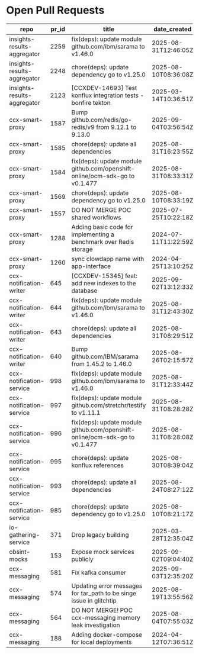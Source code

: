 # Open Pull Requests
repo | pr_id | title | date_created | url | author | ci_status
---|---|---|---|---|---|---
insights-results-aggregator | 2259 | fix(deps): update module github.com/ibm/sarama to v1.46.0 | 2025-08-31T12:46:05Z | https://github.com/RedHatInsights/insights-results-aggregator/pull/2259 | app/red-hat-konflux | failed
insights-results-aggregator | 2248 | chore(deps): update dependency go to v1.25.0 | 2025-08-10T08:36:08Z | https://github.com/RedHatInsights/insights-results-aggregator/pull/2248 | app/red-hat-konflux | failed
insights-results-aggregator | 2123 | [CCXDEV-14693] Test konflux integration tests - bonfire tekton | 2025-03-14T10:36:51Z | https://github.com/RedHatInsights/insights-results-aggregator/pull/2123 | matysek | failed
ccx-smart-proxy | 1587 | Bump github.com/redis/go-redis/v9 from 9.12.1 to 9.13.0 | 2025-09-04T03:56:54Z | https://github.com/RedHatInsights/insights-results-smart-proxy/pull/1587 | app/dependabot | ok
ccx-smart-proxy | 1585 | chore(deps): update all dependencies | 2025-08-31T16:23:55Z | https://github.com/RedHatInsights/insights-results-smart-proxy/pull/1585 | app/red-hat-konflux | failed
ccx-smart-proxy | 1584 | fix(deps): update module github.com/openshift-online/ocm-sdk-go to v0.1.477 | 2025-08-31T08:33:31Z | https://github.com/RedHatInsights/insights-results-smart-proxy/pull/1584 | app/red-hat-konflux | failed
ccx-smart-proxy | 1569 | chore(deps): update dependency go to v1.25.0 | 2025-08-10T08:33:19Z | https://github.com/RedHatInsights/insights-results-smart-proxy/pull/1569 | app/red-hat-konflux | failed
ccx-smart-proxy | 1557 | DO NOT MERGE POC shared workflows | 2025-07-25T10:22:18Z | https://github.com/RedHatInsights/insights-results-smart-proxy/pull/1557 | Jakub007d | failed
ccx-smart-proxy | 1288 | Adding basic code for implementing a benchmark over Redis storage | 2024-07-11T11:22:59Z | https://github.com/RedHatInsights/insights-results-smart-proxy/pull/1288 | joselsegura | failed
ccx-smart-proxy | 1260 | sync clowdapp name with app-interface | 2024-04-25T13:10:25Z | https://github.com/RedHatInsights/insights-results-smart-proxy/pull/1260 | matysek | ok
ccx-notification-writer | 645 | [CCXDEV-15345] feat: add new indexes to the database | 2025-09-02T13:12:33Z | https://github.com/RedHatInsights/ccx-notification-writer/pull/645 | juandspy | ok
ccx-notification-writer | 644 | fix(deps): update module github.com/ibm/sarama to v1.46.0 | 2025-08-31T12:43:30Z | https://github.com/RedHatInsights/ccx-notification-writer/pull/644 | app/red-hat-konflux | failed
ccx-notification-writer | 643 | chore(deps): update all dependencies | 2025-08-31T08:29:51Z | https://github.com/RedHatInsights/ccx-notification-writer/pull/643 | app/red-hat-konflux | failed
ccx-notification-writer | 640 | Bump github.com/IBM/sarama from 1.45.2 to 1.46.0 | 2025-08-26T02:15:57Z | https://github.com/RedHatInsights/ccx-notification-writer/pull/640 | app/dependabot | failed
ccx-notification-service | 998 | fix(deps): update module github.com/ibm/sarama to v1.46.0 | 2025-08-31T12:33:44Z | https://github.com/RedHatInsights/ccx-notification-service/pull/998 | app/red-hat-konflux | failed
ccx-notification-service | 997 | fix(deps): update module github.com/stretchr/testify to v1.11.1 | 2025-08-31T08:28:28Z | https://github.com/RedHatInsights/ccx-notification-service/pull/997 | app/red-hat-konflux | failed
ccx-notification-service | 996 | fix(deps): update module github.com/openshift-online/ocm-sdk-go to v0.1.477 | 2025-08-31T08:28:08Z | https://github.com/RedHatInsights/ccx-notification-service/pull/996 | app/red-hat-konflux | failed
ccx-notification-service | 995 | chore(deps): update konflux references | 2025-08-30T08:39:04Z | https://github.com/RedHatInsights/ccx-notification-service/pull/995 | app/red-hat-konflux | failed
ccx-notification-service | 993 | chore(deps): update all dependencies | 2025-08-24T08:27:12Z | https://github.com/RedHatInsights/ccx-notification-service/pull/993 | app/red-hat-konflux | failed
ccx-notification-service | 985 | chore(deps): update dependency go to v1.25.0 | 2025-08-10T08:21:17Z | https://github.com/RedHatInsights/ccx-notification-service/pull/985 | app/red-hat-konflux | failed
io-gathering-service | 371 | Drop legacy building | 2025-03-28T12:35:04Z | https://github.com/RedHatInsights/insights-operator-gathering-conditions-service/pull/371 | ikerreyes | failed
obsint-mocks | 153 | Expose mock services publicly | 2025-09-02T09:04:40Z | https://github.com/RedHatInsights/obsint-mocks/pull/153 | ikerreyes | ok
ccx-messaging | 581 | Fix kafka consumer | 2025-09-03T12:35:20Z | https://github.com/RedHatInsights/insights-ccx-messaging/pull/581 | lenasolarova | ok
ccx-messaging | 574 | Updating error messages for tar_path to be singe issue in glitchtip | 2025-08-19T13:55:56Z | https://github.com/RedHatInsights/insights-ccx-messaging/pull/574 | Jakub007d | failed
ccx-messaging | 564 | DO NOT MERGE! POC ccx-messaging memory leak investigation | 2025-08-04T07:55:03Z | https://github.com/RedHatInsights/insights-ccx-messaging/pull/564 | Jakub007d | failed
ccx-messaging | 188 | Adding docker-compose for local deployments | 2024-04-12T07:36:51Z | https://github.com/RedHatInsights/insights-ccx-messaging/pull/188 | joselsegura | ok

